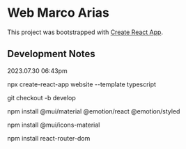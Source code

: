 # Web Marco Arias

This project was bootstrapped with [Create React App](https://github.com/facebook/create-react-app).

## Development Notes

2023.07.30 06:43pm

npx create-react-app website --template typescript

git checkout -b develop

npm install @mui/material @emotion/react @emotion/styled

npm install @mui/icons-material

npm install react-router-dom
